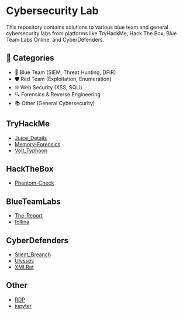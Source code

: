 # Cybersecurity Lab

This repository contains solutions to various blue team and general cybersecurity labs from platforms like TryHackMe, Hack The Box, Blue Team Labs Online, and CyberDefenders.

## 🧠 Categories
- 🔵 Blue Team (SIEM, Threat Hunting, DFIR)
- 🛡️ Red Team (Exploitation, Enumeration)
- 🌐 Web Security (XSS, SQLi)
- 🔍 Forensics & Reverse Engineering
- 📚 Other (General Cybersecurity)

##  TryHackMe

- [Juice_Details](TryHackMe/Juice_Details/README.md)
- [Memory-Forensics](TryHackMe/Memory-Forensics/README.md)
- [Volt_Typhoon](TryHackMe/Volt_Typhoon/README.md)

##  HackTheBox

- [Phantom-Check](HackTheBox/Phantom-Check/README.md)

##  BlueTeamLabs

- [The-Report](BlueTeamLabs/The-Report/README.md)
- [follina](BlueTeamLabs/follina/README.md)

##  CyberDefenders

- [Silent_Breanch](CyberDefenders/Silent_Breanch/README.md)
- [Ulysses](CyberDefenders/Ulysses/README.md)
- [XMLRat](CyberDefenders/XMLRat/README.md)

##  Other

- [RDP](Other/RDP/README.md)
- [jupyter](Other/jupyter/README.md)